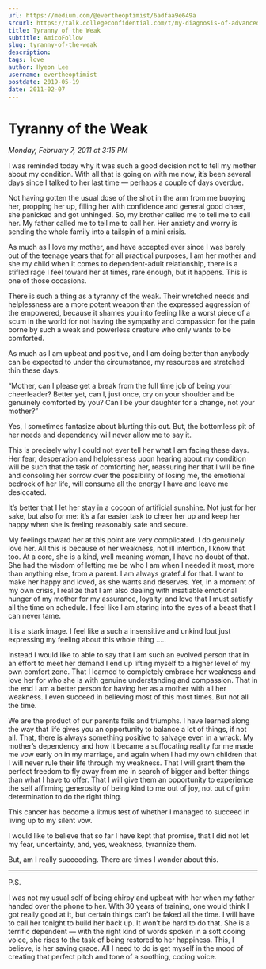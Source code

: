 ```yaml
---
url: https://medium.com/@evertheoptimist/6adfaa9e649a
srcurl: https://talk.collegeconfidential.com/t/my-diagnosis-of-advanced-cancer-how-to-help-my-kids/1013554/446
title: Tyranny of the Weak
subtitle: AmicoFollow
slug: tyranny-of-the-weak
description: 
tags: love
author: Hyeon Lee
username: evertheoptimist
postdate: 2019-05-19
date: 2011-02-07
---
```


# Tyranny of the Weak

*Monday, February 7, 2011 at 3:15 PM*

I was reminded today why it was such a good decision not to tell my mother about my condition. With all that is going on with me now, it’s been several days since I talked to her last time — perhaps a couple of days overdue.

Not having gotten the usual dose of the shot in the arm from me buoying her, propping her up, filling her with confidence and general good cheer, she panicked and got unhinged. So, my brother called me to tell me to call her. My father called me to tell me to call her. Her anxiety and worry is sending the whole family into a tailspin of a mini crisis.

As much as I love my mother, and have accepted ever since I was barely out of the teenage years that for all practical purposes, I am her mother and she my child when it comes to dependent-adult relationship, there is a stifled rage I feel toward her at times, rare enough, but it happens. This is one of those occasions.

There is such a thing as a tyranny of the weak. Their wretched needs and helplessness are a more potent weapon than the expressed aggression of the empowered, because it shames you into feeling like a worst piece of a scum in the world for not having the sympathy and compassion for the pain borne by such a weak and powerless creature who only wants to be comforted.

As much as I am upbeat and positive, and I am doing better than anybody can be expected to under the circumstance, my resources are stretched thin these days.

“Mother, can I please get a break from the full time job of being your cheerleader? Better yet, can I, just once, cry on your shoulder and be genuinely comforted by you? Can I be your daughter for a change, not your mother?”

Yes, I sometimes fantasize about blurting this out. But, the bottomless pit of her needs and dependency will never allow me to say it.

This is precisely why I could not ever tell her what I am facing these days. Her fear, desperation and helplessness upon hearing about my condition will be such that the task of comforting her, reassuring her that I will be fine and consoling her sorrow over the possibility of losing me, the emotional bedrock of her life, will consume all the energy I have and leave me desiccated.

It’s better that I let her stay in a cocoon of artificial sunshine. Not just for her sake, but also for me: it’s a far easier task to cheer her up and keep her happy when she is feeling reasonably safe and secure.

My feelings toward her at this point are very complicated. I do genuinely love her. All this is because of her weakness, not ill intention, I know that too. At a core, she is a kind, well meaning woman, I have no doubt of that. She had the wisdom of letting me be who I am when I needed it most, more than anything else, from a parent. I am always grateful for that. I want to make her happy and loved, as she wants and deserves. Yet, in a moment of my own crisis, I realize that I am also dealing with insatiable emotional hunger of my mother for my assurance, loyalty, and love that I must satisfy all the time on schedule. I feel like I am staring into the eyes of a beast that I can never tame.

It is a stark image. I feel like a such a insensitive and unkind lout just expressing my feeling about this whole thing …..

Instead I would like to able to say that I am such an evolved person that in an effort to meet her demand I end up lifting myself to a higher level of my own comfort zone. That I learned to completely embrace her weakness and love her for who she is with genuine understanding and compassion. That in the end I am a better person for having her as a mother with all her weakness. I even succeed in believing most of this most times. But not all the time.

We are the product of our parents foils and triumphs. I have learned along the way that life gives you an opportunity to balance a lot of things, if not all. That, there is always something positive to salvage even in a wrack. My mother’s dependency and how it became a suffocating reality for me made me vow early on in my marriage, and again when I had my own children that I will never rule their life through my weakness. That I will grant them the perfect freedom to fly away from me in search of bigger and better things than what I have to offer. That I will give them an opportunity to experience the self affirming generosity of being kind to me out of joy, not out of grim determination to do the right thing.

This cancer has become a litmus test of whether I managed to succeed in living up to my silent vow.

I would like to believe that so far I have kept that promise, that I did not let my fear, uncertainty, and, yes, weakness, tyrannize them.

But, am I really succeeding. There are times I wonder about this.

****************

P.S.

I was not my usual self of being chirpy and upbeat with her when my father handed over the phone to her. With 30 years of training, one would think I got really good at it, but certain things can’t be faked all the time. I will have to call her tonight to build her back up. It won’t be hard to do that. She is a terrific dependent — with the right kind of words spoken in a soft cooing voice, she rises to the task of being restored to her happiness. This, I believe, is her saving grace. All I need to do is get myself in the mood of creating that perfect pitch and tone of a soothing, cooing voice.
